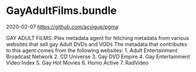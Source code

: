 # GayAdultFilms.bundle

2020-02-07
https://github.com/acvigue/pgma

GAY ADULT FILMS:
Plex metadata agent for fetching metadata from various websites that sell gay Adult DVDs and VODs
The metadata that contributes to this agent comes from the following websites:
    1. Adult Entertainment Broadcast Network
    2. CD Universe
    3. Gay DVD Empire
    4. Gay Entertainment Video Index
    5. Gay Hot Movies
    6. Homo Active
	7. RadVideo
